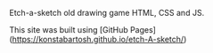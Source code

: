Etch-a-sketch old drawing game HTML, CSS and JS.

 This site was built using [GitHub Pages] (https://konstabartosh.github.io/etch-A-sketch/)